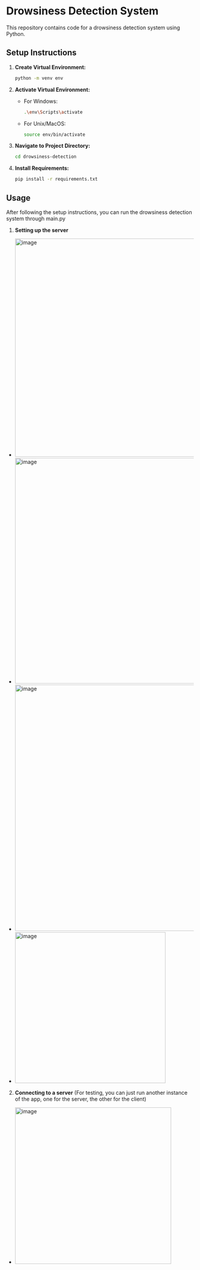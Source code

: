 # Drowsiness Detection System

This repository contains code for a drowsiness detection system using Python.

## Setup Instructions

1. **Create Virtual Environment:**
    ```bash
    python -m venv env
    ```

2. **Activate Virtual Environment:**
    - For Windows:
        ```bash
        .\env\Scripts\activate
        ```
    - For Unix/MacOS:
        ```bash
        source env/bin/activate
        ```

3. **Navigate to Project Directory:**
    ```bash
    cd drowsiness-detection
    ```

4. **Install Requirements:**
    ```bash
    pip install -r requirements.txt
    ```

## Usage

After following the setup instructions, you can run the drowsiness detection system through main.py

1. **Setting up the server**
- <img width="584" alt="image" src="https://github.com/mc44/drowsiness-detection/assets/64382826/6dd7ae76-3209-4390-831b-0698b4e500bd">
- <img width="604" alt="image" src="https://github.com/mc44/drowsiness-detection/assets/64382826/2198fc43-6ea5-4d56-9149-f0732ebfb4e2">
- <img width="659" alt="image" src="https://github.com/mc44/drowsiness-detection/assets/64382826/40c30177-e615-4374-b58d-dc42c2757b91">
- <img width="404" alt="image" src="https://github.com/mc44/drowsiness-detection/assets/64382826/a5c790af-16a3-4b41-ac3d-ef1f0e03d647">

2. **Connecting to a server** (For testing, you can just run another instance of the app, one for the server, the other for the client) 
- <img width="419" alt="image" src="https://github.com/mc44/drowsiness-detection/assets/64382826/085e09e2-1d07-4825-a3c4-5340931f74fa">




